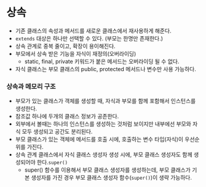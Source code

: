 # 상속
- 기존 클래스의 속성과 메서드를 새로운 클래스에서 재사용하게 해준다.
- `extends` 대상은 하나만 선택할 수 있다. (부모는 한명만 존재한다.)
- 상속 관계로 중복 줄이고, 확장이 용이해진다.
- 부모에서 상속 받은 기능을 자식이 재정의(오버라이딩)
  - static, final, private 키워드가 붙은 메서드는 오버라이딩 될 수 없다.
- 자식 클래스는 부모 클래스의 public, protected 메서드나 변수만 사용 가능하다.

### 상속과 메모리 구조
- 부모가 있는 클래스가 객체를 생성할 때, 자식과 부모를 함께 포함해서 인스턴스를 생성한다.
- 참조값 하나에 두개의 클래스 정보가 공존한다.
- 외부에서 볼때는 하나의 인스턴스를 생성하는 것처럼 보이지만 내부에선 부모와 자식 모두 생성되고 공간도 분리된다.
- 부모 클래스가 있는 객체에 메서드를 호출 시에, 호출하는 변수 타입(자식)이 우선순위를 가진다.
- 상속 관계 클래스에서 자식 클래스 생성자 생성 시에, 부모 클래스 생성자도 함께 생성되어야 한다.`super()`
  - super() 함수를 이용해서 부모 클래스 생성자를 생성하는데, 부모 클래스가 기본 생성자를 가진 경우 부모 클래스 생성자 함수(`super()`)이 생략 가능하다. 

